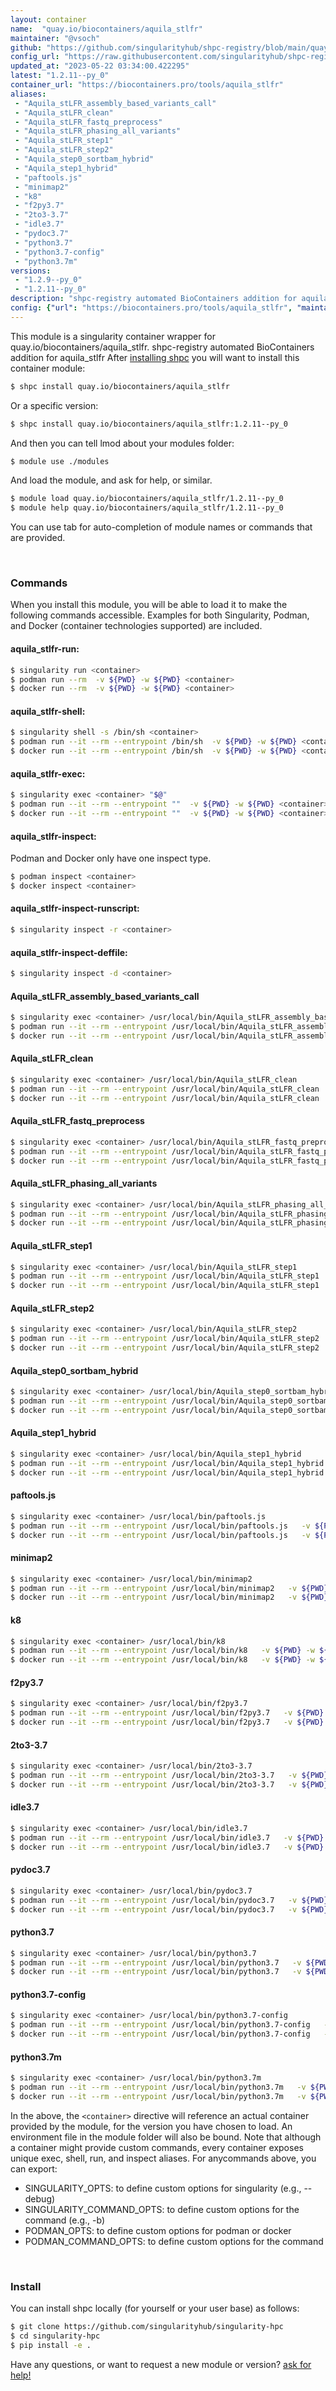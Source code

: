 ```yaml
---
layout: container
name:  "quay.io/biocontainers/aquila_stlfr"
maintainer: "@vsoch"
github: "https://github.com/singularityhub/shpc-registry/blob/main/quay.io/biocontainers/aquila_stlfr/container.yaml"
config_url: "https://raw.githubusercontent.com/singularityhub/shpc-registry/main/quay.io/biocontainers/aquila_stlfr/container.yaml"
updated_at: "2023-05-22 03:34:00.422295"
latest: "1.2.11--py_0"
container_url: "https://biocontainers.pro/tools/aquila_stlfr"
aliases:
 - "Aquila_stLFR_assembly_based_variants_call"
 - "Aquila_stLFR_clean"
 - "Aquila_stLFR_fastq_preprocess"
 - "Aquila_stLFR_phasing_all_variants"
 - "Aquila_stLFR_step1"
 - "Aquila_stLFR_step2"
 - "Aquila_step0_sortbam_hybrid"
 - "Aquila_step1_hybrid"
 - "paftools.js"
 - "minimap2"
 - "k8"
 - "f2py3.7"
 - "2to3-3.7"
 - "idle3.7"
 - "pydoc3.7"
 - "python3.7"
 - "python3.7-config"
 - "python3.7m"
versions:
 - "1.2.9--py_0"
 - "1.2.11--py_0"
description: "shpc-registry automated BioContainers addition for aquila_stlfr"
config: {"url": "https://biocontainers.pro/tools/aquila_stlfr", "maintainer": "@vsoch", "description": "shpc-registry automated BioContainers addition for aquila_stlfr", "latest": {"1.2.11--py_0": "sha256:f4871f71899e56e8b3549ddece63a1726f7f263ad3e9e91d706fb54062ca99dd"}, "tags": {"1.2.9--py_0": "sha256:4c761deb2bb351fc8214778d87cee91a4c0003899d4b30ae11a3befe458a044e", "1.2.11--py_0": "sha256:f4871f71899e56e8b3549ddece63a1726f7f263ad3e9e91d706fb54062ca99dd"}, "docker": "quay.io/biocontainers/aquila_stlfr", "aliases": {"Aquila_stLFR_assembly_based_variants_call": "/usr/local/bin/Aquila_stLFR_assembly_based_variants_call", "Aquila_stLFR_clean": "/usr/local/bin/Aquila_stLFR_clean", "Aquila_stLFR_fastq_preprocess": "/usr/local/bin/Aquila_stLFR_fastq_preprocess", "Aquila_stLFR_phasing_all_variants": "/usr/local/bin/Aquila_stLFR_phasing_all_variants", "Aquila_stLFR_step1": "/usr/local/bin/Aquila_stLFR_step1", "Aquila_stLFR_step2": "/usr/local/bin/Aquila_stLFR_step2", "Aquila_step0_sortbam_hybrid": "/usr/local/bin/Aquila_step0_sortbam_hybrid", "Aquila_step1_hybrid": "/usr/local/bin/Aquila_step1_hybrid", "paftools.js": "/usr/local/bin/paftools.js", "minimap2": "/usr/local/bin/minimap2", "k8": "/usr/local/bin/k8", "f2py3.7": "/usr/local/bin/f2py3.7", "2to3-3.7": "/usr/local/bin/2to3-3.7", "idle3.7": "/usr/local/bin/idle3.7", "pydoc3.7": "/usr/local/bin/pydoc3.7", "python3.7": "/usr/local/bin/python3.7", "python3.7-config": "/usr/local/bin/python3.7-config", "python3.7m": "/usr/local/bin/python3.7m"}}
---
```


This module is a singularity container wrapper for quay.io/biocontainers/aquila_stlfr.
shpc-registry automated BioContainers addition for aquila_stlfr
After [installing shpc](#install) you will want to install this container module:


```bash
$ shpc install quay.io/biocontainers/aquila_stlfr
```

Or a specific version:

```bash
$ shpc install quay.io/biocontainers/aquila_stlfr:1.2.11--py_0
```

And then you can tell lmod about your modules folder:

```bash
$ module use ./modules
```

And load the module, and ask for help, or similar.

```bash
$ module load quay.io/biocontainers/aquila_stlfr/1.2.11--py_0
$ module help quay.io/biocontainers/aquila_stlfr/1.2.11--py_0
```

You can use tab for auto-completion of module names or commands that are provided.

<br>

### Commands

When you install this module, you will be able to load it to make the following commands accessible.
Examples for both Singularity, Podman, and Docker (container technologies supported) are included.

#### aquila_stlfr-run:

```bash
$ singularity run <container>
$ podman run --rm  -v ${PWD} -w ${PWD} <container>
$ docker run --rm  -v ${PWD} -w ${PWD} <container>
```

#### aquila_stlfr-shell:

```bash
$ singularity shell -s /bin/sh <container>
$ podman run --it --rm --entrypoint /bin/sh  -v ${PWD} -w ${PWD} <container>
$ docker run --it --rm --entrypoint /bin/sh  -v ${PWD} -w ${PWD} <container>
```

#### aquila_stlfr-exec:

```bash
$ singularity exec <container> "$@"
$ podman run --it --rm --entrypoint ""  -v ${PWD} -w ${PWD} <container> "$@"
$ docker run --it --rm --entrypoint ""  -v ${PWD} -w ${PWD} <container> "$@"
```

#### aquila_stlfr-inspect:

Podman and Docker only have one inspect type.

```bash
$ podman inspect <container>
$ docker inspect <container>
```

#### aquila_stlfr-inspect-runscript:

```bash
$ singularity inspect -r <container>
```

#### aquila_stlfr-inspect-deffile:

```bash
$ singularity inspect -d <container>
```


#### Aquila_stLFR_assembly_based_variants_call

```bash
$ singularity exec <container> /usr/local/bin/Aquila_stLFR_assembly_based_variants_call
$ podman run --it --rm --entrypoint /usr/local/bin/Aquila_stLFR_assembly_based_variants_call   -v ${PWD} -w ${PWD} <container> -c " $@"
$ docker run --it --rm --entrypoint /usr/local/bin/Aquila_stLFR_assembly_based_variants_call   -v ${PWD} -w ${PWD} <container> -c " $@"
```


#### Aquila_stLFR_clean

```bash
$ singularity exec <container> /usr/local/bin/Aquila_stLFR_clean
$ podman run --it --rm --entrypoint /usr/local/bin/Aquila_stLFR_clean   -v ${PWD} -w ${PWD} <container> -c " $@"
$ docker run --it --rm --entrypoint /usr/local/bin/Aquila_stLFR_clean   -v ${PWD} -w ${PWD} <container> -c " $@"
```


#### Aquila_stLFR_fastq_preprocess

```bash
$ singularity exec <container> /usr/local/bin/Aquila_stLFR_fastq_preprocess
$ podman run --it --rm --entrypoint /usr/local/bin/Aquila_stLFR_fastq_preprocess   -v ${PWD} -w ${PWD} <container> -c " $@"
$ docker run --it --rm --entrypoint /usr/local/bin/Aquila_stLFR_fastq_preprocess   -v ${PWD} -w ${PWD} <container> -c " $@"
```


#### Aquila_stLFR_phasing_all_variants

```bash
$ singularity exec <container> /usr/local/bin/Aquila_stLFR_phasing_all_variants
$ podman run --it --rm --entrypoint /usr/local/bin/Aquila_stLFR_phasing_all_variants   -v ${PWD} -w ${PWD} <container> -c " $@"
$ docker run --it --rm --entrypoint /usr/local/bin/Aquila_stLFR_phasing_all_variants   -v ${PWD} -w ${PWD} <container> -c " $@"
```


#### Aquila_stLFR_step1

```bash
$ singularity exec <container> /usr/local/bin/Aquila_stLFR_step1
$ podman run --it --rm --entrypoint /usr/local/bin/Aquila_stLFR_step1   -v ${PWD} -w ${PWD} <container> -c " $@"
$ docker run --it --rm --entrypoint /usr/local/bin/Aquila_stLFR_step1   -v ${PWD} -w ${PWD} <container> -c " $@"
```


#### Aquila_stLFR_step2

```bash
$ singularity exec <container> /usr/local/bin/Aquila_stLFR_step2
$ podman run --it --rm --entrypoint /usr/local/bin/Aquila_stLFR_step2   -v ${PWD} -w ${PWD} <container> -c " $@"
$ docker run --it --rm --entrypoint /usr/local/bin/Aquila_stLFR_step2   -v ${PWD} -w ${PWD} <container> -c " $@"
```


#### Aquila_step0_sortbam_hybrid

```bash
$ singularity exec <container> /usr/local/bin/Aquila_step0_sortbam_hybrid
$ podman run --it --rm --entrypoint /usr/local/bin/Aquila_step0_sortbam_hybrid   -v ${PWD} -w ${PWD} <container> -c " $@"
$ docker run --it --rm --entrypoint /usr/local/bin/Aquila_step0_sortbam_hybrid   -v ${PWD} -w ${PWD} <container> -c " $@"
```


#### Aquila_step1_hybrid

```bash
$ singularity exec <container> /usr/local/bin/Aquila_step1_hybrid
$ podman run --it --rm --entrypoint /usr/local/bin/Aquila_step1_hybrid   -v ${PWD} -w ${PWD} <container> -c " $@"
$ docker run --it --rm --entrypoint /usr/local/bin/Aquila_step1_hybrid   -v ${PWD} -w ${PWD} <container> -c " $@"
```


#### paftools.js

```bash
$ singularity exec <container> /usr/local/bin/paftools.js
$ podman run --it --rm --entrypoint /usr/local/bin/paftools.js   -v ${PWD} -w ${PWD} <container> -c " $@"
$ docker run --it --rm --entrypoint /usr/local/bin/paftools.js   -v ${PWD} -w ${PWD} <container> -c " $@"
```


#### minimap2

```bash
$ singularity exec <container> /usr/local/bin/minimap2
$ podman run --it --rm --entrypoint /usr/local/bin/minimap2   -v ${PWD} -w ${PWD} <container> -c " $@"
$ docker run --it --rm --entrypoint /usr/local/bin/minimap2   -v ${PWD} -w ${PWD} <container> -c " $@"
```


#### k8

```bash
$ singularity exec <container> /usr/local/bin/k8
$ podman run --it --rm --entrypoint /usr/local/bin/k8   -v ${PWD} -w ${PWD} <container> -c " $@"
$ docker run --it --rm --entrypoint /usr/local/bin/k8   -v ${PWD} -w ${PWD} <container> -c " $@"
```


#### f2py3.7

```bash
$ singularity exec <container> /usr/local/bin/f2py3.7
$ podman run --it --rm --entrypoint /usr/local/bin/f2py3.7   -v ${PWD} -w ${PWD} <container> -c " $@"
$ docker run --it --rm --entrypoint /usr/local/bin/f2py3.7   -v ${PWD} -w ${PWD} <container> -c " $@"
```


#### 2to3-3.7

```bash
$ singularity exec <container> /usr/local/bin/2to3-3.7
$ podman run --it --rm --entrypoint /usr/local/bin/2to3-3.7   -v ${PWD} -w ${PWD} <container> -c " $@"
$ docker run --it --rm --entrypoint /usr/local/bin/2to3-3.7   -v ${PWD} -w ${PWD} <container> -c " $@"
```


#### idle3.7

```bash
$ singularity exec <container> /usr/local/bin/idle3.7
$ podman run --it --rm --entrypoint /usr/local/bin/idle3.7   -v ${PWD} -w ${PWD} <container> -c " $@"
$ docker run --it --rm --entrypoint /usr/local/bin/idle3.7   -v ${PWD} -w ${PWD} <container> -c " $@"
```


#### pydoc3.7

```bash
$ singularity exec <container> /usr/local/bin/pydoc3.7
$ podman run --it --rm --entrypoint /usr/local/bin/pydoc3.7   -v ${PWD} -w ${PWD} <container> -c " $@"
$ docker run --it --rm --entrypoint /usr/local/bin/pydoc3.7   -v ${PWD} -w ${PWD} <container> -c " $@"
```


#### python3.7

```bash
$ singularity exec <container> /usr/local/bin/python3.7
$ podman run --it --rm --entrypoint /usr/local/bin/python3.7   -v ${PWD} -w ${PWD} <container> -c " $@"
$ docker run --it --rm --entrypoint /usr/local/bin/python3.7   -v ${PWD} -w ${PWD} <container> -c " $@"
```


#### python3.7-config

```bash
$ singularity exec <container> /usr/local/bin/python3.7-config
$ podman run --it --rm --entrypoint /usr/local/bin/python3.7-config   -v ${PWD} -w ${PWD} <container> -c " $@"
$ docker run --it --rm --entrypoint /usr/local/bin/python3.7-config   -v ${PWD} -w ${PWD} <container> -c " $@"
```


#### python3.7m

```bash
$ singularity exec <container> /usr/local/bin/python3.7m
$ podman run --it --rm --entrypoint /usr/local/bin/python3.7m   -v ${PWD} -w ${PWD} <container> -c " $@"
$ docker run --it --rm --entrypoint /usr/local/bin/python3.7m   -v ${PWD} -w ${PWD} <container> -c " $@"
```



In the above, the `<container>` directive will reference an actual container provided
by the module, for the version you have chosen to load. An environment file in the
module folder will also be bound. Note that although a container
might provide custom commands, every container exposes unique exec, shell, run, and
inspect aliases. For anycommands above, you can export:

 - SINGULARITY_OPTS: to define custom options for singularity (e.g., --debug)
 - SINGULARITY_COMMAND_OPTS: to define custom options for the command (e.g., -b)
 - PODMAN_OPTS: to define custom options for podman or docker
 - PODMAN_COMMAND_OPTS: to define custom options for the command

<br>

### Install

You can install shpc locally (for yourself or your user base) as follows:

```bash
$ git clone https://github.com/singularityhub/singularity-hpc
$ cd singularity-hpc
$ pip install -e .
```

Have any questions, or want to request a new module or version? [ask for help!](https://github.com/singularityhub/singularity-hpc/issues)